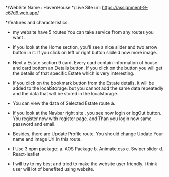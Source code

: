 */WebSite Name : HavenHouse */Live Site url: https://assignment-9-c67d9.web.app/

*/features and characteristics:
* my website have 5 routes You can take service from any routes you want .

* If you look at the Home section, you'll see a nice slider and two arrow button in it. If you click on left or right button slideid now more image.

* Next a Estate section 9 card. Every card contain information of house. and card bottom an Details button. If you click on the button you will get the details of that specific Estate which is very interesting.

* If you click on the bookmark button from the Estate details, it will be added to the localStorage. but you cannot add the same data repeatedly and the data that will be stored in the localstorage. 

* You can view the data of Selected Estate route a.

* If you look at the Navbar right site , you see now login or logOut button. You register now with register page. and Than you login now same password and email.

* Besides, there are Update Profile route. You should change Update Your name and image Url in this route.

* I Use 3 npm package:
    a. AOS Package
    b. Animate.css
    c. Swiper slider
    d. React-leaflet

* I will try to my best and tried to make the website user friendly. i think user will lot of benefited using website.